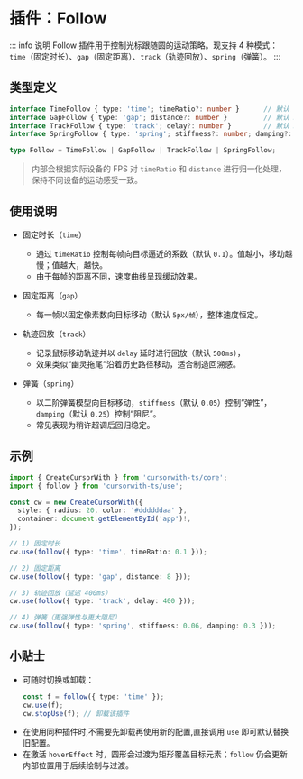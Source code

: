 # 插件：Follow

::: info 说明
Follow 插件用于控制光标跟随圆的运动策略。现支持 4 种模式：`time`（固定时长）、`gap`（固定距离）、`track`（轨迹回放）、`spring`（弹簧）。
:::

## 类型定义

```ts
interface TimeFollow { type: 'time'; timeRatio?: number }      // 默认 0.1
interface GapFollow { type: 'gap'; distance?: number }         // 默认 5(px/帧)
interface TrackFollow { type: 'track'; delay?: number }        // 默认 500(ms)
interface SpringFollow { type: 'spring'; stiffness?: number; damping?: number } // 默认 0.05 / 0.25

type Follow = TimeFollow | GapFollow | TrackFollow | SpringFollow;
```

> 内部会根据实际设备的 FPS 对 `timeRatio` 和 `distance` 进行归一化处理，保持不同设备的运动感受一致。

## 使用说明

- 固定时长（`time`）
  - 通过 `timeRatio` 控制每帧向目标逼近的系数（默认 `0.1`）。值越小，移动越慢；值越大，越快。
  - 由于每帧的距离不同，速度曲线呈现缓动效果。

- 固定距离（`gap`）
  - 每一帧以固定像素数向目标移动（默认 `5px/帧`），整体速度恒定。

- 轨迹回放（`track`）
  - 记录鼠标移动轨迹并以 `delay` 延时进行回放（默认 `500ms`），
  - 效果类似“幽灵拖尾”沿着历史路径移动，适合制造回溯感。

- 弹簧（`spring`）
  - 以二阶弹簧模型向目标移动，`stiffness`（默认 `0.05`）控制“弹性”，`damping`（默认 `0.25`）控制“阻尼”。
  - 常见表现为稍许超调后回归稳定。

## 示例

```ts
import { CreateCursorWith } from 'cursorwith-ts/core';
import { follow } from 'cursorwith-ts/use';

const cw = new CreateCursorWith({
  style: { radius: 20, color: '#ddddddaa' },
  container: document.getElementById('app')!,
});

// 1) 固定时长
cw.use(follow({ type: 'time', timeRatio: 0.1 }));

// 2) 固定距离
cw.use(follow({ type: 'gap', distance: 8 }));

// 3) 轨迹回放（延迟 400ms）
cw.use(follow({ type: 'track', delay: 400 }));

// 4) 弹簧（更强弹性与更大阻尼）
cw.use(follow({ type: 'spring', stiffness: 0.06, damping: 0.3 }));
```

<script setup>
import FollowDemo from '../../../components/FollowDemo.vue'
</script>

<ClientOnly>
  <FollowDemo />
</ClientOnly>



## 小贴士
- 可随时切换或卸载：
  ```ts
  const f = follow({ type: 'time' });
  cw.use(f);
  cw.stopUse(f); // 卸载该插件
  ```
- 在使用同种插件时,不需要先卸载再使用新的配置,直接调用 `use` 即可默认替换旧配置。
- 在激活 `hoverEffect` 时，圆形会过渡为矩形覆盖目标元素；`follow` 仍会更新内部位置用于后续绘制与过渡。
